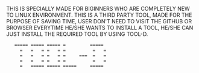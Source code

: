 THIS IS SPECIALLY MADE FOR BIGINNERS WHO ARE COMPLETELY NEW TO LINUX ENVIRONMENT. THIS IS A THIRD PARTY TOOL, MADE FOR THE PURPOSE OF SAVING TIME, USER DON'T NEED TO VISIT THE GITHUB OR BROWSER EVERYTIME HE/SHE WANTS TO INSTALL A TOOL, HE/SHE CAN JUST INSTALL THE REQUIRED TOOL BY USING TOOL-D.
       
       ===== ===== ===== =         =====
         =   =   = =   = =          =   =
         =   =   = =   = =     ===  =   =
         =   =   = =   = =          =   =
         =   ===== ===== =====     =====
         
